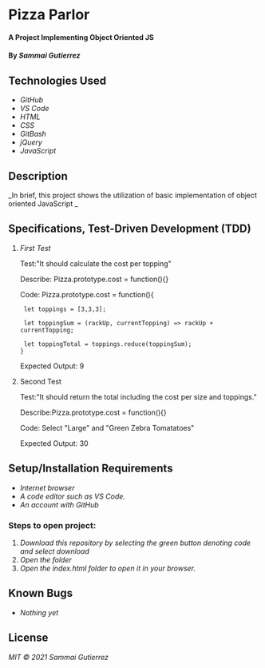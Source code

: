# Pizza Parlor

####  A Project Implementing Object Oriented JS

#### By _**Sammai Gutierrez**_

## Technologies Used

* _GitHub_
* _VS Code_
* _HTML_
* _CSS_
* _GitBash_
* _jQuery_
* _JavaScript_

## Description

_In brief, this project shows the utilization of basic implementation of object oriented JavaScript _

## Specifications, Test-Driven Development (TDD)

1. _First Test_

    Test:"It should calculate the cost per topping"
    
    Describe: Pizza.prototype.cost = function(){}
    
    Code: 
      Pizza.prototype.cost = function(){
      
        let toppings = [3,3,3];
        
        let toppingSum = (rackUp, currentTopping) => rackUp + currentTopping;
        
        let toppingTotal = toppings.reduce(toppingSum);
       }
    Expected Output: 9

2. Second Test

    Test:"It should return the total including the cost per size and toppings."
    
    Describe:Pizza.prototype.cost = function(){}
    
    Code: Select "Large" and "Green Zebra Tomatatoes"
    
    Expected Output: 30

## Setup/Installation Requirements

* _Internet browser_
* _A code editor such as VS Code._
* _An account with GitHub_

### Steps to open project:

1. _Download this repository by selecting the green button denoting code and select download_
2. _Open the folder_
3. _Open the index.html folder to open it in your browser._

## Known Bugs

* _Nothing yet_

## License

_MIT &copy; 2021 Sammai Gutierrez_
